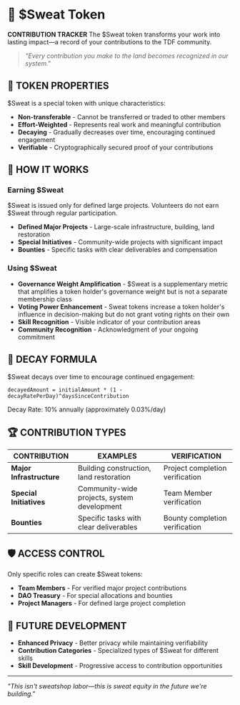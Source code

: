 # 💪 $Sweat Token

**CONTRIBUTION TRACKER** The $Sweat token transforms your work into lasting impact—a record of your contributions to the TDF community.

> *"Every contribution you make to the land becomes recognized in our system."*

## 🧪 TOKEN PROPERTIES

$Sweat is a special token with unique characteristics:

- **Non-transferable** - Cannot be transferred or traded to other members
- **Effort-Weighted** - Represents real work and meaningful contribution
- **Decaying** - Gradually decreases over time, encouraging continued engagement
- **Verifiable** - Cryptographically secured proof of your contributions

## 🔄 HOW IT WORKS

### Earning $Sweat
$Sweat is issued only for defined large projects. Volunteers do not earn $Sweat through regular participation.

- **Defined Major Projects** - Large-scale infrastructure, building, land restoration
- **Special Initiatives** - Community-wide projects with significant impact
- **Bounties** - Specific tasks with clear deliverables and compensation

### Using $Sweat
- **Governance Weight Amplification** - $Sweat is a supplementary metric that amplifies a token holder's governance weight but is not a separate membership class
- **Voting Power Enhancement** - Sweat tokens increase a token holder's influence in decision-making but do not grant voting rights on their own
- **Skill Recognition** - Visible indicator of your contribution areas
- **Community Recognition** - Acknowledgment of your ongoing commitment

## 🧮 DECAY FORMULA

$Sweat decays over time to encourage continued engagement:

```
decayedAmount = initialAmount * (1 - decayRatePerDay)^daysSinceContribution
```

Decay Rate: 10% annually (approximately 0.03%/day)

## 🏆 CONTRIBUTION TYPES

| CONTRIBUTION | EXAMPLES | VERIFICATION |
|--------------|----------|-------------|
| **Major Infrastructure** | Building construction, land restoration | Project completion verification |
| **Special Initiatives** | Community-wide projects, system development | Team Member verification |
| **Bounties** | Specific tasks with clear deliverables | Bounty completion verification |

## 🛡️ ACCESS CONTROL

Only specific roles can create $Sweat tokens:
- **Team Members** - For verified major project contributions
- **DAO Treasury** - For special allocations and bounties
- **Project Managers** - For defined large project completion

## 🔮 FUTURE DEVELOPMENT

- **Enhanced Privacy** - Better privacy while maintaining verifiability
- **Contribution Categories** - Specialized types of $Sweat for different skills
- **Skill Development** - Progressive access to contribution opportunities

---

*"This isn't sweatshop labor—this is sweat equity in the future we're building."*
